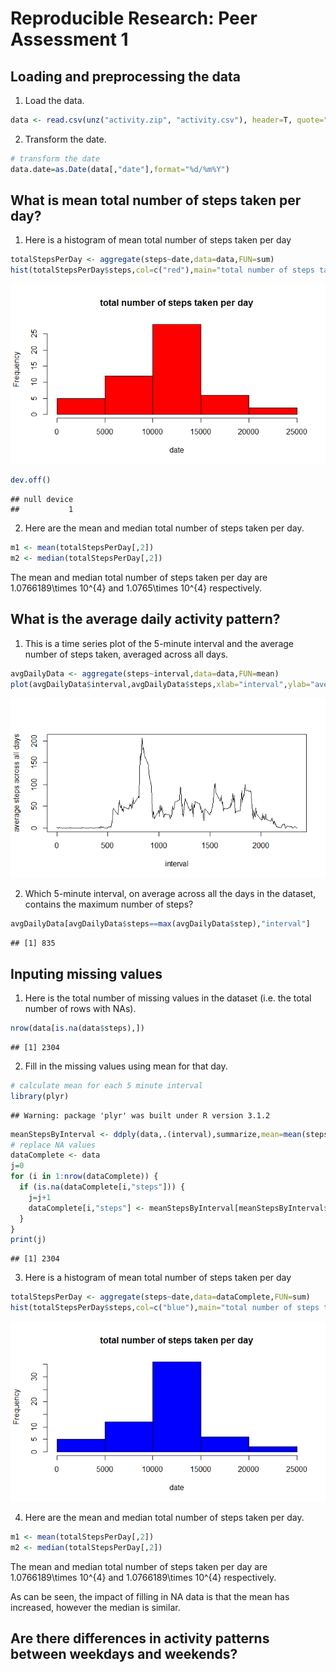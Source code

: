 # Reproducible Research: Peer Assessment 1


## Loading and preprocessing the data

1. Load the data.


```r
data <- read.csv(unz("activity.zip", "activity.csv"), header=T, quote="\"", sep=",",colClasses=c("numeric","character","numeric"),na.strings = "NA")
```

2. Transform the date.

```r
# transform the date
data.date=as.Date(data[,"date"],format="%d/%m%Y")
```

## What is mean total number of steps taken per day?

1. Here is a histogram of mean total number of steps taken per day

```r
totalStepsPerDay <- aggregate(steps~date,data=data,FUN=sum)
hist(totalStepsPerDay$steps,col=c("red"),main="total number of steps taken per day",xlab="date")
```

![](./PA1_template_files/figure-html/unnamed-chunk-3-1.png) 

```r
dev.off()
```

```
## null device 
##           1
```
2. Here are the mean and median total number of steps taken per day.

```r
m1 <- mean(totalStepsPerDay[,2])
m2 <- median(totalStepsPerDay[,2])
```
The mean and median total number of steps taken per day are 1.0766189\times 10^{4} and 1.0765\times 10^{4} respectively.

## What is the average daily activity pattern?

1. This is a time series plot of the 5-minute interval and the average number of steps taken, averaged across all days.

```r
avgDailyData <- aggregate(steps~interval,data=data,FUN=mean)
plot(avgDailyData$interval,avgDailyData$steps,xlab="interval",ylab="average steps across all days",type="l")
```

![](./PA1_template_files/figure-html/unnamed-chunk-5-1.png) 

2. Which 5-minute interval, on average across all the days in the dataset, contains the maximum number of steps?

```r
avgDailyData[avgDailyData$steps==max(avgDailyData$step),"interval"]
```

```
## [1] 835
```

## Inputing missing values

1. Here is the total number of missing values in the dataset (i.e. the total number of rows with NAs).

```r
nrow(data[is.na(data$steps),])
```

```
## [1] 2304
```

2. Fill in the missing values using mean for that day.


```r
# calculate mean for each 5 minute interval
library(plyr)
```

```
## Warning: package 'plyr' was built under R version 3.1.2
```

```r
meanStepsByInterval <- ddply(data,.(interval),summarize,mean=mean(steps,na.rm=TRUE))
# replace NA values
dataComplete <- data
j=0
for (i in 1:nrow(dataComplete)) {
  if (is.na(dataComplete[i,"steps"])) {
    j=j+1
    dataComplete[i,"steps"] <- meanStepsByInterval[meanStepsByInterval$interval==dataComplete[i,"interval"],"mean"]
  }
}
print(j)
```

```
## [1] 2304
```

3. Here is a histogram of mean total number of steps taken per day  

```r
totalStepsPerDay <- aggregate(steps~date,data=dataComplete,FUN=sum)
hist(totalStepsPerDay$steps,col=c("blue"),main="total number of steps taken per day",xlab="date")
```

![](./PA1_template_files/figure-html/unnamed-chunk-9-1.png) 

4. Here are the mean and median total number of steps taken per day.

```r
m1 <- mean(totalStepsPerDay[,2])
m2 <- median(totalStepsPerDay[,2])
```
The mean and median total number of steps taken per day are 1.0766189\times 10^{4} and 1.0766189\times 10^{4} respectively.

As can be seen, the impact of filling in NA data is that the mean has increased, however the median is similar.

## Are there differences in activity patterns between weekdays and weekends?
